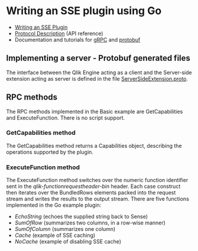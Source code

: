 # Writing an SSE plugin using Go

* [Writing an SSE Plugin](../../docs/writing_a_plugin.md)
* [Protocol Description](../../docs/SSE_Protocol.md) (API reference)
* Documentation and tutorials for [gRPC](http://www.grpc.io/docs/) and [protobuf](https://developers.google.com/protocol-buffers/docs/overview)


## Implementing a server - Protobuf generated files
The interface between the Qlik Engine acting as a client and the Server-side extension acting as server is defined in 
the file [ServerSideExtension.proto](../../proto/ServerSideExtension.proto). 


## RPC methods
The RPC methods implemented in the Basic example are GetCapabilities and ExecuteFunction. There is no script support.

### GetCapabilities method
The GetCapabilities method returns a Capabilities object, describing the operations supported by the plugin.

### ExecuteFunction method
The ExecuteFunction method switches over the numeric function identifier sent in the *qlik-functionrequestheader-bin* header. 
Each case construct then iterates over the BundledRows elements packed into the request stream and writes the results to the output stream.  There are five functions implemented in the Go example plugin:

 - *EchoString* (echoes the supplied string back to Sense)
 - *SumOfRow* (summarizes two columns, in a row-wise manner)
 - *SumOfColumn* (summarizes  one column)
 - *Cache* (example of SSE caching)
 - *NoCache* (example of disabling SSE cache)